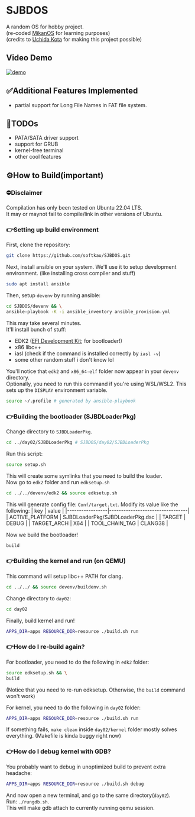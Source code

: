 # SJBDOS
A random OS for hobby project.  
(re-coded [MikanOS](https://github.com/uchan-nos/mikanos) for learning purposes)  
(credits to [Uchida Kota](https://github.com/uchan-nos) for making this project possible)
## Video Demo
[![demo](http://img.youtube.com/vi/eUbBKmzVzIs/0.jpg)](http://www.youtube.com/watch?v=eUbBKmzVzIs "자작 os")

## ✅Additional Features Implemented
* partial support for Long File Names in FAT file system.

## 📝TODOs
* PATA/SATA driver support
* support for GRUB
* kernel-free terminal
* other cool features
## ⚙How to Build(important)
### ⛔Disclaimer
Compilation has only been tested on Ubuntu 22.04 LTS.  
It may or maynot fail to compile/link in other versions of
Ubuntu.  

### 👉Setting up build environment
First, clone the repository:
```bash
git clone https://github.com/softkau/SJBDOS.git
```
Next, install ansible on your system. We'll use it to setup
development environment. (like installing cross compiler and
stuff)
```bash
sudo apt install ansible
```
Then, setup `devenv` by running ansible:
```bash
cd SJBDOS/devenv && \
ansible-playbook -K -i ansible_inventory ansible_provision.yml
```
This may take several minutes.  
It'll install bunch of stuff:
* EDK2 ([EFI Development Kit](https://github.com/tianocore/edk2); for bootloader!)
* x86 libc++
* iasl (check if the command is installed correctly by `iasl -v`)
* some other random stuff i don't know lol

You'll notice that `edk2` and `x86_64-elf` folder now appear in
your `devenv` directory.  
Optionally, you need to run this command if you're using WSL/WSL2.
This sets up the `DISPLAY` environment variable.
```bash
source ~/.profile # generated by ansible-playbook
```
### 👉Building the bootloader (SJBDLoaderPkg)
Change directory to `SJBDLoaderPkg`.
```bash
cd ../day02/SJBDLoaderPkg # SJBDOS/day02/SJBDLoaderPkg
```
Run this script:
```bash
source setup.sh
```
This will create some symlinks that you need to build the loader.  
Now go to `edk2` folder and run `edksetup.sh`
```bash
cd ../../devenv/edk2 && source edksetup.sh
```
This will generate config file: `Conf/target.txt`. Modify its
value like the following:
| key             | value                           |
|-----------------|---------------------------------|
| ACTIVE_PLATFORM | SJBDLoaderPkg/SJBDLoaderPkg.dsc |
| TARGET          | DEBUG                           |
| TARGET_ARCH     | X64                             |
| TOOL_CHAIN_TAG  | CLANG38                         |

Now we build the bootloader!
```bash
build
```
### 👉Building the kernel and run (on QEMU)
This command will setup libc++ PATH for clang.
```bash
cd ../../ && source devenv/buildenv.sh
```
Change directory to `day02`:
```bash
cd day02
```
Finally, build kernel and run!
```bash
APPS_DIR=apps RESOURCE_DIR=resource ./build.sh run
```
### 👉How do I re-build again?
For bootloader, you need to do the following in `edk2` folder:
```bash
source edksetup.sh && \
build
```
(Notice that you need to re-run edksetup.
Otherwise, the `build` command won't work)  

For kernel, you need to do the following in `day02` folder:
```bash
APPS_DIR=apps RESOURCE_DIR=resource ./build.sh run
```
If something fails, `make clean` inside `day02/kernel` folder
mostly solves everything. (Makefile is kinda buggy right now)

### 👉How do I debug kernel with GDB?
You probably want to debug in unoptimized build
to prevent extra headache:
```bash
APPS_DIR=apps RESOURCE_DIR=resource ./build.sh debug
```
And now open a new terminal, and go to the same directory(`day02`).  
Run: `./rungdb.sh`.  
This will make gdb attach to currently running qemu session.